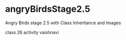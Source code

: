 # angryBirdsStage2.5
Angry Birds stage 2.5 with Class Inheritance and Images

class 26 activity
vaishnavi
